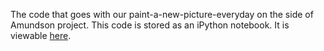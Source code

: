 The code that goes with our paint-a-new-picture-everyday on the side of Amundson
project. This code is stored as an iPython notebook. It is viewable [here][1].

[1]:http://nbviewer.ipython.org/5119727
